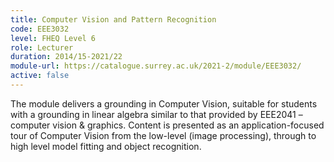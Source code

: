 ```yaml
---
title: Computer Vision and Pattern Recognition
code: EEE3032
level: FHEQ Level 6
role: Lecturer
duration: 2014/15-2021/22
module-url: https://catalogue.surrey.ac.uk/2021-2/module/EEE3032/
active: false 
---
```


The module delivers a grounding in Computer Vision, suitable for students with a grounding in linear algebra similar to that provided by EEE2041 – computer vision & graphics. Content is presented as an application-focused tour of Computer Vision from the low-level (image processing), through to high level model fitting and object recognition.

